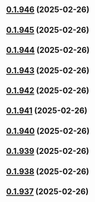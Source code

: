 ## [0.1.946](https://github.com/binary-braids/terraform-oracle/compare/v0.1.945...v0.1.946) (2025-02-26)



## [0.1.945](https://github.com/binary-braids/terraform-oracle/compare/v0.1.944...v0.1.945) (2025-02-26)



## [0.1.944](https://github.com/binary-braids/terraform-oracle/compare/v0.1.943...v0.1.944) (2025-02-26)



## [0.1.943](https://github.com/binary-braids/terraform-oracle/compare/v0.1.942...v0.1.943) (2025-02-26)



## [0.1.942](https://github.com/binary-braids/terraform-oracle/compare/v0.1.941...v0.1.942) (2025-02-26)



## [0.1.941](https://github.com/binary-braids/terraform-oracle/compare/v0.1.940...v0.1.941) (2025-02-26)



## [0.1.940](https://github.com/binary-braids/terraform-oracle/compare/v0.1.939...v0.1.940) (2025-02-26)



## [0.1.939](https://github.com/binary-braids/terraform-oracle/compare/v0.1.938...v0.1.939) (2025-02-26)



## [0.1.938](https://github.com/binary-braids/terraform-oracle/compare/v0.1.937...v0.1.938) (2025-02-26)



## [0.1.937](https://github.com/binary-braids/terraform-oracle/compare/v0.1.936...v0.1.937) (2025-02-26)



